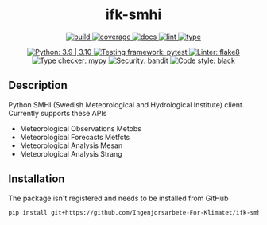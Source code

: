 <h1 align="center">ifk-smhi</h1>

<p align="center">
    <a href="https://github.com/Ingenjorsarbete-For-Klimatet/ifk-smhi/actions/workflows/github-action-build.yaml">
        <img src="https://github.com/Ingenjorsarbete-For-Klimatet/ifk-smhi/actions/workflows/github-action-build.yaml/badge.svg?branch=main" alt="build" style="max-width: 100%;">
    </a>
    <a href="https://github.com/Ingenjorsarbete-For-Klimatet/ifk-smhi/actions/workflows/github-action-build.yaml">
        <img src="https://img.shields.io/endpoint?logo=github&labelColor=%23333a41&logoColor=%23959da5&url=https://gist.githubusercontent.com/mgcth/2d8de651f24d184f5ebe101ffc3c9527/raw/ifk-smhi-coverage-badge.json" alt="coverage" style="max-width: 100%;">
    </a>
    <a href="https://github.com/Ingenjorsarbete-For-Klimatet/ifk-smhi/actions/workflows/github-action-docs.yaml">
        <img src="https://github.com/Ingenjorsarbete-For-Klimatet/ifk-smhi/actions/workflows/github-action-docs.yaml/badge.svg?branch=main" alt="docs" style="max-width: 100%;">
    </a>
    <a href="https://github.com/Ingenjorsarbete-For-Klimatet/ifk-smhi/actions/workflows/github-action-lint.yaml">
        <img src="https://github.com/Ingenjorsarbete-For-Klimatet/ifk-smhi/actions/workflows/github-action-lint.yaml/badge.svg?branch=main" alt="lint" style="max-width: 100%;">
    </a>
    <a href="https://github.com/Ingenjorsarbete-For-Klimatet/ifk-smhi/actions/workflows/github-action-type.yaml">
        <img src="https://github.com/Ingenjorsarbete-For-Klimatet/ifk-smhi/actions/workflows/github-action-type.yaml/badge.svg?branch=main" alt="type" style="max-width: 100%;">
    </a>
</p>

<p align="center">
    <a href="https://www.python.org">
        <img src="https://img.shields.io/badge/Python-3.9%20|%203.10-blue" alt="Python: 3.9 | 3.10" style="max-width: 100%;">
    </a>
    <a href="https://pytest.org">
        <img src="https://img.shields.io/badge/Testing_framework-pytest-a04000" alt="Testing framework: pytest" style="max-width: 100%;">
    </a>
    <a href="hhttps://flake8.pycqa.org">
        <img src="https://img.shields.io/badge/Linter-flake8-ff69b4" alt="Linter: flake8" style="max-width: 100%;">
    </a>
    <a href="http://mypy-lang.org">
        <img src="https://img.shields.io/badge/Type_checker-mypy-1674b1" alt="Type checker: mypy" style="max-width: 100%;">
    </a>
    <a href="https://github.com/PyCQA/bandit">
        <img src="https://img.shields.io/badge/Security-bandit-yellow.svg" alt="Security: bandit" style="max-width: 100%;">
    </a>
    <a href="https://github.com/psf/black">
        <img src="https://img.shields.io/badge/Code_style-black-black" alt="Code style: black" style="max-width: 100%;">
    </a>
</p>

## Description

Python SMHI (Swedish Meteorological and Hydrological Institute) client.
Currently supports these APIs

- Meteorological Observations Metobs
- Meteorological Forecasts Metfcts
- Meteorological Analysis Mesan
- Meteorological Analysis Strang

## Installation

The package isn't registered and needs to be installed from GitHub

```bash
pip install git+https://github.com/Ingenjorsarbete-For-Klimatet/ifk-smhi.git@main
```
